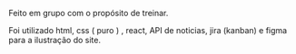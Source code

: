 Feito em grupo com o propósito de treinar.

Foi utilizado html, css ( puro ) , react, API de noticias, jira (kanban) e figma para a ilustração do site.
